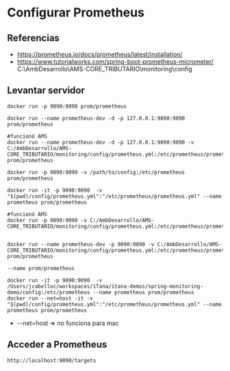 # Configurar Prometheus
## Referencias
* https://prometheus.io/docs/prometheus/latest/installation/
* https://www.tutorialworks.com/spring-boot-prometheus-micrometer/
C:\AmbDesarrollo\AMS-CORE_TRIBUTARIO\monitoring\config

## Levantar servidor
```
docker run -p 9090:9090 prom/prometheus

docker run --name prometheus-dev -d -p 127.0.0.1:9090:9090 prom/prometheus

#funcionó AMS
docker run --name prometheus-dev -d -p 127.0.0.1:9090:9090 -v C:/AmbDesarrollo/AMS-CORE_TRIBUTARIO/monitoring/config/prometheus.yml:/etc/prometheus/prometheus.yml prom/prometheus
```

```
docker run -p 9090:9090 -v /path/to/config:/etc/prometheus prom/prometheus

docker run -it -p 9090:9090  -v "$(pwd)/config/prometheus.yml":"/etc/prometheus/prometheus.yml" --name prometheus prom/prometheus

#funcionó AMS
docker run -p 9090:9090 -v C:/AmbDesarrollo/AMS-CORE_TRIBUTARIO/monitoring/config/prometheus.yml:/etc/prometheus/prometheus.yml 


docker run --name prometheus-dev -p 9090:9090 -v C:/AmbDesarrollo/AMS-CORE_TRIBUTARIO/monitoring/config/prometheus.yml:/etc/prometheus/prometheus.yml prom/prometheus

--name prom/prometheus 

docker run -it -p 9090:9090  -v /Users/jcabelloc/workspaces/iTana/itana-demos/spring-monitoring-demo/config:/etc/prometheus --name prometheus prom/prometheus 
docker run --net=host -it -v "$(pwd)/config/prometheus.yml":"/etc/prometheus/prometheus.yml" --name prometheus prom/prometheus
```
* --net=host => no funciona para mac

## Acceder a Prometheus
```
http://localhost:9090/targets
```